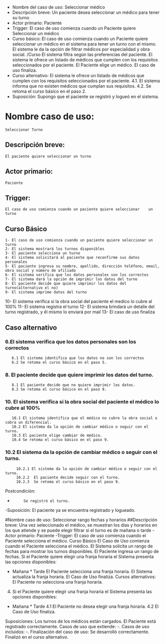 - Nombre del caso de uso: Seleccionar médico
- Descripción breve: Un paciente desea seleccionar un médico para tener su turno
- Actor primario: Paciente
- Trigger: El caso de uso comienza cuando un Paciente quiere Seleccionar un médico
- Curso básico:
El caso de uso comienza cuando un Paciente quiere seleccionar un médico en el sistema para tener un turno con el mismo.
El sistema le da la opción de filtrar médicos por especialidad y obra social.
/Curso
El sistema filtra según las preferencias del paciente.
El sistema le ofrece un listado de médicos que cumplen con los requisitos seleccionados por el paciente.
El Paciente elige un médico.
El caso de uso finaliza.
- Curso alternativo:
El sistema le ofrece un listado de médicos que cumplen con los requisitos seleccionados por el paciente.
4.1. El sistema informa que no existen médicos que cumplan sus requisitos.
4.2. Se retoma el curso básico en el paso 2.
- Suposición: Supongo que el paciente se registró y logueó en el sistema.

# Nombre caso de uso: 
    Seleccionar Turno
## Descripción breve:
    El paciente quiere seleccionar un turno 
## Actor primario: 
    Paciente
## Trigger: 
    El caso de uso comienza cuando un paciente quiere seleccionar    un turno
## Curso Básico
    1- El caso de uso comienza cuando un paciente quiere seleccionar un turno
    2- El sistema mostrará los turnos disponibles
    3- El paciente selecciona un turno
    4- El sistema solicitará al paciente que reconfirme sus datos personales
    5- El paciente ingresa su nombre, apellido, dirección teléfono, email, obra social y número de afiliado
    6- El sistema verifica que los datos personales son los correctos
    7- El sistema dará la opción de imprimir los datos del turno
    8- El paciente decide que quiere imprimir los datos del turno(alternativo el no)
    9- El sistema imprime datos del turno
   10- El sistema verifica si la obra social del paciente el medico lo cubre al 100%
   11- El sistema registra el turno
   12- El sistema brindará un detalle del turno registrado, y él mismo lo enviará por mail
   13- El caso de uso finaliza
## Caso alternativo
### 6.El sistema verifica que los datos personales son los correctos
       6.1 El sistema identifica que los datos no son los correctos
       6.2 Se retoma el curso básico en el paso 5.

### 8. El paciente decide que quiere imprimir los datos del turno.
       8.1 El paciente decide que no quiere imprimir los datos.
       8.2 Se retoma el curso básico en el paso 9.
### 10. El sistema verifica si la obra social del paciente el médico lo cubre al 100%
       10.1 El sistema identifica que el médico no cubre la obra social o cobra un diferencial.
       10.2 El sistema da la opción de cambiar médico o seguir con el turno. 
       10.3 El paciente elige cambiar de médico.
       10.4 Se retoma el curso básico en el paso 9.
### 10.2 El sistema da la opción de cambiar médico o seguir con el turno.
         10.2.1 El sistema da la opción de cambiar médico o seguir con el turno. 
         10.2.2  El paciente decide seguir con el turno.
         10.2.3  Se retoma el curso básico en el paso 9.
Postcondición:
-          Se registró el turno.
-Suposición: El paciente ya se encuentra registrado y logueado.

#Nombre caso de uso: Seleccionar rango fechas y horarios
##Descripción breve: Una vez seleccionado el médico, se muestran los días y horarios en los que atiende y se puede elegir filtrar si el turno es de mañana o tarde
-Actor primario: Paciente
-Trigger: El caso de uso comienza cuando el Paciente selecciona el médico.
Curso Básico
El Caso de Uso comienza cuando el Paciente selecciona el médico.
El Sistema solicita un rango de fechas para mostrar los turnos disponibles.
El Paciente ingresa un rango de fechas.
Si el Paciente quiere elegir una franja horaria el Sistema presenta las opciones disponibles:
 * Mañana 	* Tarde
El Paciente selecciona una franja horaria.
El Sistema actualiza la franja horaria.
El Caso de Uso finaliza.
Cursos alternativos: El Paciente no selecciona una franja horaria.
4.  Si el Paciente quiere elegir una franja horaria el Sistema presenta las opciones disponibles:
 * Mañana 	* Tarde
4.1 El Paciente no desea elegir una franja horaria.
4.2 El Caso de Uso finaliza.

Suposiciones: Los turnos de los médicos están cargados. El Paciente está registrado correctamente.
Casos de uso que extiende: -.
Casos de uso incluidos: -.
Finalización del caso de uso: Se desarrolló correctamente. Finalizó en el curso alternativo.
